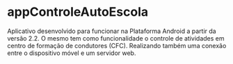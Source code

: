 appControleAutoEscola
=====================

Aplicativo desenvolvido para funcionar na Plataforma Android a partir da versão 2.2. O mesmo tem como funcionalidade o controle de atividades em centro de formação de condutores (CFC). Realizando também uma conexão entre o dispositivo móvel e um servidor web.
